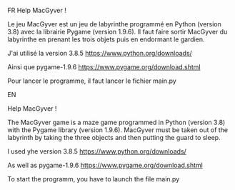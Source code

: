 FR
Help MacGyver !

Le jeu MacGyver est un jeu de labyrinthe programmé en Python (version 3.8) avec la librairie Pygame (version 1.9.6).
Il faut faire sortir MacGyver du labyrinthe en prenant les trois objets puis en endormant le gardien.

J'ai utilisé la version 3.8.5
https://www.python.org/downloads/

Ainsi que pygame-1.9.6
https://www.pygame.org/download.shtml

Pour lancer le programme, il faut lancer le fichier main.py


EN

Help MacGyver !


The MacGyver game is a maze game programmed in Python (version 3.8) with the Pygame library (version 1.9.6).
MacGyver must be taken out of the labyrinth by taking the three objects and then putting the guard to sleep.

I used yhe version 3.8.5
https://www.python.org/downloads/

As well as pygame-1.9.6
https://www.pygame.org/download.shtml

To start the programm, you have to launch the file main.py
